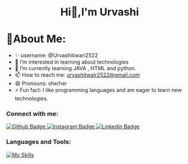 <h1 align="center">Hi👋,I'm Urvashi</h1>

 # 💫About Me:
 
- ✨ username: @Urvashitiwari2522
- 👀 I’m interested in learning about technologies
- 🌱 I’m currently learning JAVA , HTML and python. 
- 📫 How to reach me: urvashitwair2522@gmail.com
- 😄 Pronouns: she/her
- ⚡ Fun fact: I like programming languages and am eager to learn new technologies. 

### Connect with me:
<div id="badges">
  <a href="https://github.com/urvashitiwari2522"\>
    <img src="https://img.shields.io/badge/Github-white?style=for-the-badge&logo=Github&logoColor=black" alt="Github Badge"/>
  </a>
   <a href="https://www.instagram.com/urvashi_tiwari2208">
    <img src="https://img.shields.io/badge/Instagram-purple?style=for-the-badge&logo=instagram&logoColor=white" alt="Instagram Badge"/>
  </a>
  <a href="https://www.linkedin.com/in/urvashi-tiwari2208">
    <img src="https://img.shields.io/badge/Linkedin-blue?style=for-the-badge&logo=Linkedin&logoColor=white" alt="Linkedin Badge"/>
  </a>
</div>
 
### Languages and Tools:
[![My Skills](https://skillicons.dev/icons?i=c,java,python,linux,html,mysql,ml)](https://skillicons.dev)

